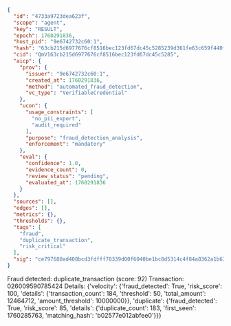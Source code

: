 ```json
{
  "id": "4733a9723dea623f",
  "scope": "agent",
  "key": "RESULT",
  "epoch": 1760291836,
  "host_pid": "9e6742732c60:1",
  "hash": "63cb215d6977676cf8516bec123fd67dc45c5285239d361fe63c659f440f83e1",
  "cid": "QmV163cb215d6977676cf8516bec123fd67dc45c5285",
  "aicp": {
    "prov": {
      "issuer": "9e6742732c60:1",
      "created_at": 1760291836,
      "method": "automated_fraud_detection",
      "vc_type": "VerifiableCredential"
    },
    "ucon": {
      "usage_constraints": [
        "no_pii_export",
        "audit_required"
      ],
      "purpose": "fraud_detection_analysis",
      "enforcement": "mandatory"
    },
    "eval": {
      "confidence": 1.0,
      "evidence_count": 0,
      "review_status": "pending",
      "evaluated_at": 1760291836
    }
  },
  "sources": [],
  "edges": [],
  "metrics": {},
  "thresholds": {},
  "tags": [
    "fraud",
    "duplicate_transaction",
    "risk_critical"
  ],
  "sig": "ce797680ad408bcd3fdfff78339d00f6040be1bc8d5314c4f84a8362a1b63f28"
}
```

Fraud detected: duplicate_transaction (score: 92)
Transaction: 026009590785424
Details: {'velocity': {'fraud_detected': True, 'risk_score': 100, 'details': {'transaction_count': 184, 'threshold': 50, 'total_amount': 12464712, 'amount_threshold': 10000000}}, 'duplicate': {'fraud_detected': True, 'risk_score': 85, 'details': {'duplicate_count': 183, 'first_seen': 1760285763, 'matching_hash': 'b02577e012abfee0'}}}